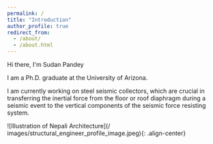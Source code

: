```yaml
---
permalink: /
title: "Introduction"
author_profile: true
redirect_from:
  - /about/
  - /about.html
---
```


Hi there, I'm Sudan Pandey

I am a Ph.D. graduate at the University of Arizona.

I am currently working on steel seismic collectors, which are crucial in transferring the inertial force from the floor or roof diaphragm during a seismic event to the vertical components of the seismic force resisting system.

![Illustration of Nepali Architecture](/
  images/structural_engineer_profile_image.jpeg){: .align-center}
